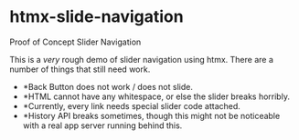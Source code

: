 # htmx-slide-navigation
Proof of Concept Slider Navigation


This is a *very* rough demo of slider navigation using htmx.  There are a number of things that still need work.

* *Back Button does not work / does not slide.
* *HTML cannot have any whitespace, or else the slider breaks horribly.
* *Currently, every link needs special slider code attached.
* *History API breaks sometimes, though this might not be noticeable with a real app server running behind this.

